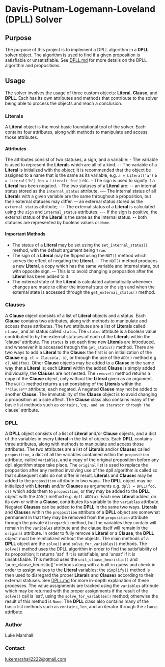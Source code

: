 # Davis-Putnam-Logemann-Loveland (DPLL) Solver

## Purpose
The purpose of this project is to implement a DPLL algorithm in a **DPLL** solver object. The algorithm is used to find if a given proposition is satisfiable or unsatisfiable. See [DPLL.md](https://github.com/lukemarshall2222/python-DPLL/blob/main/DPLL.md) for more details on the DPLL algorithm and propositions.

## Usage
The solver involves the usage of three custom objects: **Literal**, **Clause**, and **DPLL**. Each has its own attributes and methods that contribute to the solver being able to process the objects and reach a conclusion.

### Literals
A **Literal** object is the most basic foundational tool of the solver. Each contains four attributes, along with methods to manipulate and access those attributes. 

#### Attributes
The attributes consist of two statuses, a sign, and a variable:
    - The variable is used to represent the **Literal**s which are all of a kind.
        -- The variable of a **Literal** is initialized with the object; it is recommended that the object be assigned to a name that is the same as its variable, e.g.
                    `a = Literal('a')`
                    `b = Literal('b')`
                    `foo = Literal('foo')` etc. 
    - The sign is used to signify if a **Literal** has been negated. 
    - The two statuses of a **Literal** are:
        -- an internal status stored as the `internal_status` attribute, 
            --- The internal status of all **Literal**s with a given variable are the same throughout a proposition, but their external statuses may differ.
        -- an external status stored as the `external_status` attribute;
            --- The external status of a **Literal** is calculated using the `sign` and `internal_status` attributes.
            --- If the sign is positive, the external status of the **Literal** is the same as the internal status. 
        -- both statuses are represented by boolean values or `None`. 
        
 #### Important Methods       
- The status of a **Literal** may be set using the `set_internal_status()` method, with the default argument being `True`. 
- The sign of a **Literal** may be flipped using the `NOT()` method which serves the effect of negating the **Literal**. 
    -- The `NOT()` method produces a new **Literal**, a copy which has the same variable and internal state, but with opposite sign. 
    -- This is to avoid changing a proposition after the **Literal** has been added to it. 
- The external state of the **Literal** is calculated automatically whenever changes are made to either the internal state or the sign and when the external state is accessed through the `get_external_status()` method.

### Clauses
A **Clause** object consists of a list of **Literal** objects and a status. Each **Clause** contains two attributes, along with methods to manipulate and access those attributes. The two attributes are a list of **Literal**s called `clause`, and an status called `status`. The `status` attribute is a boolean value contributed to by the external statuses of each of the **Literal**s within the 'clause' attribute. The `status` is set each time new **Literal**s are introduced, and whenever it is accessed through the `get_status()` method. There are two ways to add a **Literal** to the **Clause**: the first is on initialization of the **Clause** e.g. `cl = Clause(a, b)`, or through the use of the `ADD()` method e.g. `cl.ADD(foo)`. Other **Clause** objects may be added to a **Clause** in the same way that a **Literal** is; each **Literal** within the added **Clause** is simply added individually, the **Clause**s are not nested. The `remove()` method returns a copy of the **Clause** object, only without the **Literal** given as an argument. The `NOT()` method returns a set consisting of the **Literal**s within the `**Clause**` attribute, each negated. A negated **Clause** may not be added to another **Clause**. The immutability of the **Clause** object is to avoid changing a proposition as a side affect. The **Clause** class also contains many of the basic list methods such as `contains`, 'eq`, and an iterator through the `clause` attribute. 

### DPLL
A **DPLL** object consists of a list of **Literal** and/or **Clause** objects, and a dict of the variables in every **Literal** in the list of objects. Each **DPLL** contains three attributes, along with methods to manipulate and access those attributes. The two attributes are a list of **Literal**s and/or **Clause**s called `proposition`, a dict of all the variables contained within the `proposition` attribute, called `variables`, and a copy of the original proposition before any dpll algorithm steps take place. The `original` list is used to replace the proposition after any method involving use of the dpll algorithm is called so that subsequent calls do not differ in result. **Literal**s and **Clause**s may be added to the `proposition` attribute in two ways. The **DPLL** object may be initialized with **Literal**s and/or **Clause**s as arguments e.g. `dpll = DPLL(foo, cl)` which adds them to `proposition`, or they may be added to the **DPLL** object with the `ADD()` method e.g. `dpll.ADD(a)`. Each new **Literal** added, on its own or within a **Clause**, contributes its variable to the `variables` attribute. Negated **Clauses** can be added to the **DPLL** in the same two ways. **Literal**s and **Clause**s within the `proposition` attribute of a **DPLL** object are somewhat permanent in that they may be removed from the `proposition` attribute through the private `disregard()` method, but the variables they contain will remain in the `varibales` attribute and the clause itself will remain in the `original` attribute. In order to fully remove a **Literal** or a **Clause**, the **DPLL** object must be reinitialized without the objects. The main methods of a **DPLL** object are the `solve()` and `solve_for_variables()` methods. The `solve()` method uses the DPLL algorithm in order to find the satisfiability of its proposition; it returns 'sat' if it is satisfiable, and 'unsat' if it is unsatisfiable. This method uses the `unit_clause_heuristic()` and 'pure_clause_heuristic()' methods along with a built-in guess and check in order to assign values to the **Literal** variables; the `simplify()` method is then used to disregard the proper **Literal**s and **Clause**s according to their external statuses. See [DPLL.md](https://github.com/lukemarshall2222/python-DPLL/blob/main/DPLL.md) for more in-depth explanation of these processes. The value assignments are tracked using the `variables` attribute which may be returned with the proper assignments if the result of the `solve()` call is 'sat', using the `solve_for_variables()` method; otherwise the result of this method is `None`. The **DPLL** class also contains many of the basic list methods such as `contains`, `len`, and an iterator through the `clause` attribute. 

### Author
Luke Marshall
### Contact 
lukemarshall2222@gmail.com


